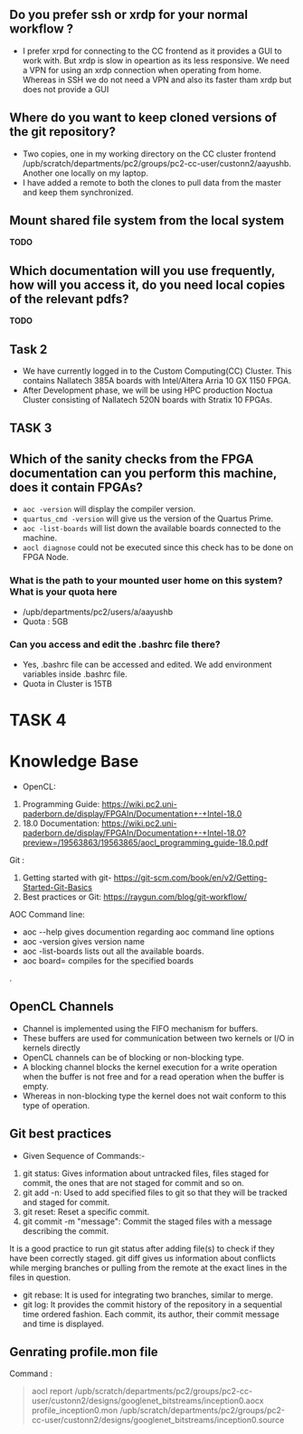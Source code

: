 ## Do you prefer ssh or xrdp for your normal workflow ?
- I prefer xrpd for connecting to the CC frontend as it provides a GUI to work with.
But xrdp is slow in opeartion as its less responsive. We need a VPN for using an xrdp connection when operating from home. Whereas in SSH we do not need a VPN and also its faster tham xrdp but does not provide a GUI

## Where do you want to keep cloned versions of the git repository?
- Two copies, one in my working directory on the CC cluster frontend /upb/scratch/departments/pc2/groups/pc2-cc-user/custonn2/aayushb. 
Another one locally on my laptop.
- I have added a remote to both the clones to pull data from the master and keep them synchronized.

## Mount shared file system from the local system 
**TODO**

##  Which documentation will you use frequently, how will you access it, do you need local copies of the relevant pdfs?
**TODO**




## Task 2
- We have currently logged in to the Custom Computing(CC) Cluster. This contains Nallatech 385A boards with Intel/Altera Arria 10 GX 1150 FPGA.
- After Development phase, we will be using HPC production Noctua Cluster consisting of Nallatech 520N boards with Stratix 10 FPGAs.




## TASK 3

##  Which of the sanity checks from the FPGA documentation can you perform this machine, does it contain FPGAs?
- `aoc -version` will display the compiler version.
- `quartus_cmd -version` will give us the version of the Quartus Prime.
- `aoc -list-boards` will list down the available boards connected to the machine.
- `aocl diagnose`  could not be executed since this check has to be done on FPGA Node.

### What is the path to your mounted user home on this system? What is  your quota here 
- /upb/departments/pc2/users/a/aayushb
- Quota : 5GB

### Can you access and edit the .bashrc file there?
- Yes, .bashrc file can be accessed and edited. We add environment variables inside .bashrc file. 
- Quota in Cluster is 15TB

# TASK 4


# Knowledge Base 

  - OpenCL: 
1. Programming Guide: https://wiki.pc2.uni-paderborn.de/display/FPGAIn/Documentation+-+Intel-18.0
 2. 18.0 Documentation:  https://wiki.pc2.uni-paderborn.de/display/FPGAIn/Documentation+-+Intel-18.0?preview=/19563863/19563865/aocl_programming_guide-18.0.pdf
 
 

Git :

 1. Getting started with git- https://git-scm.com/book/en/v2/Getting-Started-Git-Basics
 2. Best practices or Git: https://raygun.com/blog/git-workflow/

AOC Command line:

 - aoc --help gives documention regarding aoc command line options
 - aoc -version gives version name
 - aoc -list-boards lists out all the available boards.
 - aoc board= compiles for the specified boards

.
## OpenCL Channels 

- Channel is implemented using the FIFO mechanism for buffers. 
- These buffers are used for communication between two kernels or I/O in kernels directly
- OpenCL channels can be of blocking or non-blocking type.
- A blocking channel blocks the kernel execution for a write operation when the buffer is not free and for a read operation when the buffer is empty. 
- Whereas in non-blocking type the kernel does not wait conform to this type of operation. 

## Git best practices

 - Given Sequence of Commands:-
1. git status: Gives information about untracked files, files staged for commit, the ones that are not staged for commit and so on.
2. git add -n: Used to add specified files to git so that they will be tracked and staged for commit.
3. git reset: Reset a specific commit.
4. git commit -m "message": Commit the staged files with a message describing the commit.



It is a good practice to run git status after adding  file(s) to check if they have been correctly staged. git diff gives us information about conflicts while merging branches or pulling from the remote at the exact lines in the files in question.


- git rebase: It is used for integrating two branches, similar to merge.
- git log: It provides the commit history of the repository in a sequential time ordered fashion. Each commit, its author, their commit message and time is displayed.


## Genrating profile.mon file 

Command : 
>  aocl report /upb/scratch/departments/pc2/groups/pc2-cc-user/custonn2/designs/googlenet_bitstreams/inception0.aocx  profile_inception0.mon /upb/scratch/departments/pc2/groups/pc2-cc-user/custonn2/designs/googlenet_bitstreams/inception0.source


